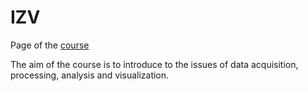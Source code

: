 # IZV

Page of the [course](https://www.fit.vut.cz/study/course/268299/.cs)

The aim of the course is to introduce to the issues of data acquisition, processing, analysis and visualization.